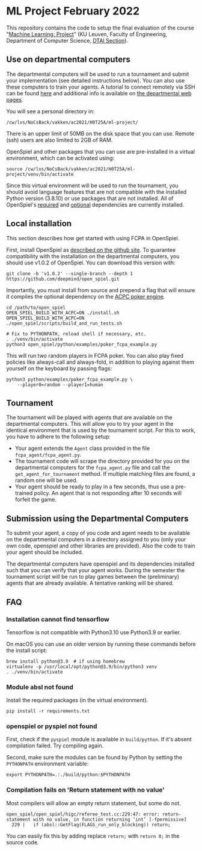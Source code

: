 
# ML Project February 2022

This repository contains the code to setup the final evaluation of the course "[Machine Learning: Project](https://onderwijsaanbod.kuleuven.be/syllabi/e/H0T25AE.htm)" (KU Leuven, Faculty of Engineering, Department of Computer Science, [DTAI Section](https://dtai.cs.kuleuven.be)).


## Use on departmental computers

The departmental computers will be used to run a tournament and submit your implementation (see detailed instructions below). You can also use these computers to train your agents. A tutorial to connect remotely via SSH can be found [here](ssh.md) and additional info is available on [the departmental web pages](https://system.cs.kuleuven.be/cs/system/wegwijs/computerklas/index-E.shtml).

You will see a personal directory in:

```
/cw/lvs/NoCsBack/vakken/ac2021/H0T25A/ml-project/
```

There is an upper limit of 50MB on the disk space that you can use. Remote (ssh) users are also limited to 2GB of RAM.

OpenSpiel and other packages that you can use are pre-installed in a virtual environment, which can be activated using:

```
source /cw/lvs/NoCsBack/vakken/ac2021/H0T25A/ml-project/venv/bin/activate
```

Since this virtual environment will be used to run the tournament, you should avoid language features that are not compatible with the installed Python version (3.8.10) or use packages that are not installed. All of OpenSpiel's [required](https://github.com/deepmind/open_spiel/blob/v1.0.2/requirements.txt) and [optional](https://github.com/deepmind/open_spiel/blob/v1.0.2/open_spiel/scripts/python_extra_deps.sh) dependencies are currently installed.

## Local installation

This section describes how get started with using FCPA in OpenSpiel.

First, install OpenSpiel as [described on the github site](https://openspiel.readthedocs.io/en/latest/install.html#installation-from-source). To guarantee compatibility with the installation on the departmental computers, you should use v1.0.2 of OpenSpiel. You can download this version with:

```
git clone -b 'v1.0.2' --single-branch --depth 1 https://github.com/deepmind/open_spiel.git
```

Importantly, you must install from source and prepend a flag that will ensure it compiles the optional dependency on the [ACPC poker engine](http://www.computerpokercompetition.org/).

```
cd /path/to/open_spiel
OPEN_SPIEL_BUILD_WITH_ACPC=ON ./install.sh
OPEN_SPIEL_BUILD_WITH_ACPC=ON ./open_spiel/scripts/build_and_run_tests.sh

# Fix to PYTHONPATH, reload shell if necessary, etc.
. ./venv/bin/activate
python3 open_spiel/python/examples/poker_fcpa_example.py
```

This will run two random players in FCPA poker. You can also play fixed policies like always-call and always-fold, in addition to playing against them yourself on the keyboard by passing flags:

```
python3 python/examples/poker_fcpa_example.py \ 
    --player0=random --player1=human
```


## Tournament

The tournament will be played with agents that are available on the departmental computers. This will allow you to try your agent in the identical environment that is used by the tournament script. For this to work, you have to adhere to the following setup:

- Your agent extends the `Agent` class provided in the file `fcpa_agent/fcpa_agent.py`.
- The tournament code will scrape the directory provided for you on the departmental computers for the `fcpa_agent.py` file and call the `get_agent_for_tournament` method. If multiple matching files are found, a random one will be used.
- Your agent should be ready to play in a few seconds, thus use a pre-trained policy. An agent that is not responding after 10 seconds will forfeit the game.


## Submission using the Departmental Computers

To submit your agent, a copy of you code and agent needs to be available on the departmental computers in a directory assigned to you (only your own code, openspiel and other libraries are provided). Also the code to train your agent should be included.

The departmental computers have openspiel and its dependencies installed such that you can verify that your agent works. During the semester the tournament script will be run to play games between the (preliminary) agents that are already available. A tentative ranking will be shared.


## FAQ

### Installation cannot find tensorflow

Tensorflow is not compatible with Python3.10 use Python3.9 or earlier.

On macOS you can use an older version by running these commands before the install script:

```
brew install python@3.9  # if using homebrew
virtualenv -p /usr/local/opt/python@3.9/bin/python3 venv
. ./venv/bin/activate
```

### Module absl not found

Install the required packages (in the virtual environment).

```
pip install -r requirements.txt
```

### openspiel or pyspiel not found

First, check if the `pyspiel` module is available in `build/python`. If it's absent compilation failed. Try compiling again.

Second, make sure the modules can be found by Python by setting the `PYTHONPATH` environment variable:

```
export PYTHONPATH=.:./build/python:$PYTHONPATH
```

### Compilation fails on 'Return statement with no value'

Most compilers will allow an empty return statement, but some do not.

```
open_spiel/open_spiel/higc/referee_test.cc:229:47: error: return-statement with no value, in function returning ‘int’ [-fpermissive]
  229 |   if (absl::GetFlag(FLAGS_run_only_blocking)) return;
```

You can easily fix this by adding replace `return;` with `return 0;` in the source code.


